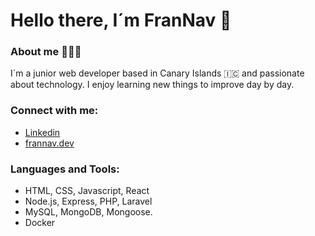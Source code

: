 # Hello there, I´m FranNav  👋

### About me  🧑🏻‍💻

I´m a junior web developer based in Canary Islands 🇮🇨  and passionate about technology. I enjoy learning new things to improve day by day.



### Connect with me:

-  <a href="https://www.linkedin.com/in/fran-navarro-martinez/">Linkedin</a>
-  <a href="https://frannav.dev">frannav.dev</a>

### Languages and Tools:

- HTML, CSS, Javascript, React
- Node.js, Express, PHP, Laravel 
- MySQL, MongoDB, Mongoose.
- Docker 
